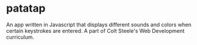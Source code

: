 # patatap
An app written in Javascript that displays different sounds and colors when certain keystrokes are entered. A part of Colt Steele's Web Development curriculum.

